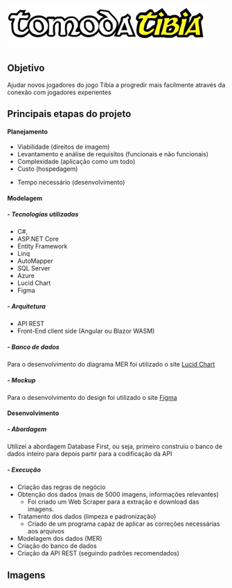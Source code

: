 ![Preview1](./GitHubUtils/imgs/logo_grande.png)  

## Objetivo

Ajudar novos jogadores do jogo Tibia a progredir mais facilmente através da conexão com jogadores experientes
 
## Principais etapas do projeto  

#### Planejamento

- Viabilidade (direitos de imagem)
- Levantamento e análise de requisitos (funcionais e não funcionais)
- Complexidade (aplicação como um todo)
- Custo (hospedagem)
* Tempo necessário (desenvolvimento)


#### Modelagem
##### - Tecnologias utilizadas
- C#,
- ASP.NET Core
- Entity Framework
- Linq
- AutoMapper
- SQL Server
- Azure
- Lucid Chart
- Figma

##### - Arquitetura
- API REST
- Front-End client side (Angular ou Blazor WASM)


##### - Banco de dados
Para o desenvolvimento do diagrama MER foi utilizado o site [Lucid Chart](https://www.lucidchart.com/ "Lucid Chart")

##### - Mockup
Para o desenvolvimento do design foi utilizado o site [Figma](http://https://www.figma.com/ "Figma")


#### Desenvolvimento
##### - Abordagem
Utilizei a abordagem Database First, ou seja, primeiro construiu o banco de dados inteiro para depois partir para a codificação da API

##### - Execução
- Criação das regras de negócio
- Obtenção dos dados (mais de 5000 imagens, informações relevantes) 
  - Foi criado um Web Scraper para a extração e download das imagens.
- Tratamento dos dados (limpeza e padronização)
  - Criado de um programa capaz de aplicar as correções necessárias aos arquivos
- Modelagem dos dados (MER)
- Criação do banco de dados
- Criação da API REST (seguindo padrões recomendados)


## Imagens


